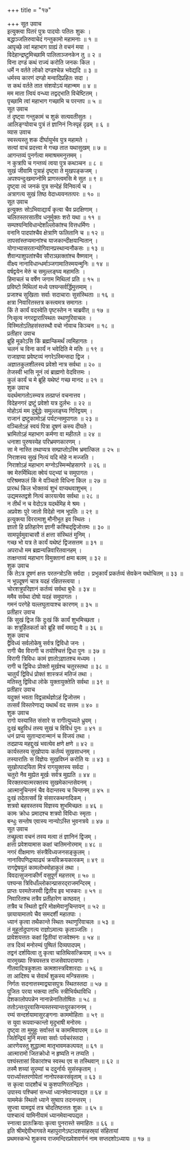+++
title = "१७"

+++
सूत उवाच  
इत्युक्त्वा पितरं पुत्रः पादयोः पतितः शुकः ।  
बद्धाञ्जलिरुवाचेदं गन्तुकामो महामनाः ॥ १ ॥  
आपृच्छे त्वां महाभाग ग्राह्यं ते वचनं मया ।  
विदेहान्द्रष्टुमिच्छामि पालिताञ्जनकेन तु ॥ २ ॥  
विना दण्डं कथं राज्यं करोति जनकः किल ।  
धर्मे न वर्तते लोको दण्डश्चेन्न भवेद्यदि ॥ ३ ॥  
धर्मस्य कारणं दण्डो मन्वादिप्रहितः सदा ।  
स कथं वर्तते तात संशयोऽयं महान्मम ॥ ४ ॥  
मम माता त्वियं वन्ध्या तद्वद्‌भाति विचेष्टितम् ।  
पृच्छामि त्वां महाभाग गच्छामि च परन्तप ॥ ५ ॥  
सूत उवाच  
तं दृष्ट्वा गन्तुकामं च शुकं सत्यवतीसुतः ।  
आलिङ्ग्योवाच पुत्रं तं ज्ञानिनं निःस्पृहं दृढम् ॥ ६ ॥  
व्यास उवाच  
स्वस्त्यस्तु शक दीर्घायुर्भव पुत्र महामते ।  
सत्यां वाचं प्रदत्त्वा मे गच्छ तात यथासुखम् ॥ ७ ॥  
आगन्तव्यं पुनर्गत्वा ममाश्रममनुत्तमम् ।  
न कुत्रापि च गन्तव्यं त्वया पुत्र कथञ्चन ॥ ८ ॥  
सुखं जीवामि पुत्राहं दृष्ट्वा ते मुखपङ्कजम् ।  
अपश्यन्दुःखमाप्नोमि प्राणस्त्वमसि मे सुत ॥ ९ ॥  
दृष्ट्वा त्वं जनकं पुत्र सन्देहं विनिवर्त्य च ।  
अत्रागत्य सुखं तिष्ठ वेदाध्ययनतत्परः ॥ १० ॥  
सूत उवाच  
इत्युक्तः सोऽभिवाद्यार्यं कृत्वा चैव प्रदक्षिणाम् ।  
चलितस्तरसातीव धनुर्मुक्तः शरो यथा ॥ ११ ॥  
सम्पश्यन्विविधान्देशाँल्लोकांश्च वित्तधर्मिणः ।  
वनानि पादपांश्चैव क्षेत्राणि फलितानि च ॥ १२ ॥  
तापसांस्तप्यमानांश्च याजकान्दीक्षयान्वितान् ।  
योगाभ्यासरतान्योगिवानप्रस्थान्वनौकसः ॥ १३ ॥  
शैवान्पाशुपतांश्चैव सौराञ्छाक्तांश्च वैष्णवान् ।  
वीक्ष्य नानाविधान्धर्माञ्जगामातिस्मयन्मुनिः ॥ १४ ॥  
वर्षद्वयेन मेरुं च समुल्लङ्घ्य महामतिः ।  
हिमाचलं च वर्षेण जगाम मिथिलां प्रति ॥ १५ ॥  
प्रविष्टो मिथिलां मध्ये पश्यन्सर्वर्द्धिमुत्तमाम् ।  
प्रजाश्च सुखिताः सर्वाः सदाचाराः सुसंस्थिताः ॥ १६ ॥  
क्षत्रा निवारितस्तत्र कस्त्वमत्र समागतः ।  
किं ते कार्यं वदस्वेति पृष्टस्तेन न चाब्रवीत् ॥ १७ ॥  
निःसृत्य नगरद्वारात्स्थितः स्थाणुरिवाचलः ।  
विस्मितोऽतिहसंस्तस्थौ वचो नोवाच किञ्चन ॥ १८ ॥  
प्रतीहार उवाच  
ब्रूहि मूकोऽसि किं ब्रह्मन्किमर्थं त्वमिहागतः ।  
चलनं च विना कार्यं न भवेदिति मे मतिः ॥ १९ ॥  
राजाज्ञया प्रवेष्टव्यं नगरेऽस्मिन्सदा द्विज ।  
अज्ञातकुलशीलस्य प्रवेशो नात्र सर्वथा ॥ २० ॥  
तेजस्वी भासि नूनं त्वं ब्राह्मणो वेदवित्तमः ।  
कुलं कार्यं च मे ब्रूहि यथेष्टं गच्छ मानद ॥ २१ ॥  
शुक उवाच  
यदर्थमागतोऽस्म्यत्र तत्प्राप्तं वचनात्तव ।  
विदेहनगरं द्रष्टुं प्रवेशो यत्र दुर्लभः ॥ २२ ॥  
मोहोऽयं मम दुर्बुद्धेः समुल्लङ्घ्य गिरिद्वयम् ।  
राजानं द्रष्टुकामोऽहं पर्यटन्समुपागतः ॥ २३ ॥  
वञ्चितोऽहं स्वयं पित्रा दूषणं कस्य दीयते ।  
भ्रामितोऽहं महाभाग कर्मणा वा महीतले ॥ २४ ॥  
धनाशा पुरुषस्येह परिभ्रमणकारणम् ।  
सा मे नास्ति तथाप्यत्र सम्प्राप्तोऽस्मि भ्रमात्किल ॥ २५ ॥  
निराशस्य सुखं नित्यं यदि मोहे न मज्जति ।  
निराशोऽहं महाभाग मग्नोऽस्मिन्मोहसागरे ॥ २६ ॥  
क्व मेरुर्मिथिला क्वेयं पद्‌भ्यां च समुपागतः ।  
परिश्रमफलं किं मे वञ्चितो विधिना किल ॥ २७ ॥  
प्रारब्धं किल भोक्तव्यं शुभं वाप्यथवाशुभम् ।  
उद्यमस्तद्वशे नित्यं कारयत्येव सर्वथा ॥ २८ ॥  
न तीर्थं न च वेदोऽत्र यदर्थमिह मे श्रमः ।  
अप्रवेशः पुरे जातो विदेहो नाम भूपतिः ॥ २९ ॥  
इत्युक्त्या विररामाशु मौनीभूत इव स्थितः ।  
ज्ञातो हि प्रतिहारेण ज्ञानी कश्चिद्‌द्विजोत्तमः ॥ ३० ॥  
सामपूर्वमुवाचासौ तं क्षत्ता संस्थितं मुनिम् ।  
गच्छ भो यत्र ते कार्यं यथेष्टं द्विजसत्तम ॥ ३१ ॥  
अपराधो मम ब्रह्मन्यन्निवारितवानहम् ।  
तत्क्षन्तव्यं महाभाग विमुक्तानां क्षमा बलम् ॥ ३२ ॥  
शुक उवाच  
किं तेऽत्र दूषणं क्षत्तः परतन्त्रोऽसि सर्वदा ।
प्रभुकार्यं प्रकर्तव्यं सेवकेन यथोचितम् ॥ ३३ ॥  
न भूपदूषणं चात्र यदहं रक्षितस्त्वया ।  
चोरशत्रुपरिज्ञानं कर्तव्यं सर्वथा बुधैः ॥ ३४ ॥  
ममैव सर्वथा दोषो यदहं समुपागतः ।  
गमनं परगेहे यल्लघुतायाश्च कारणम् ॥ ३५ ॥  
प्रतीहार उवाच  
किं सुखं द्विज किं दुःखं किं कार्यं शुभमिच्छता ।  
कः शत्रुर्हितकर्ता को ब्रूहि सर्वं ममाद्य वै ॥ ३६ ॥  
शुक उवाच  
द्वैविध्यं सर्वलोकेषु सर्वत्र द्विविधो जनः ।  
रागी चैव विरागी च तयोश्चित्तं द्विधा पुनः ॥ ३७ ॥  
विरागी त्रिविधः कामं ज्ञातोऽज्ञातश्च मध्यमः ।  
रागी च द्विविधः प्रोक्तो मूर्खश्च चतुरस्तथा ॥ ३८ ॥  
चातुर्यं द्विविधं प्रोक्तं शास्त्रजं मतिजं तथा ।  
मतिस्तु द्विविधा लोके युक्तायुक्तेति सर्वथा ॥ ३९ ॥  
प्रतीहार उवाच  
यदुक्तं भवता विद्वन्नार्थज्ञोऽहं द्विजोत्तम ।  
तत्सर्वं विस्तरेणाद्य यथार्थं वद सत्तम ॥ ४० ॥  
शुक उवाच  
रागो यस्यास्ति संसारे स रागीत्युच्यते ध्रुवम् ।  
दुःखं बहुविधं तस्य सुखं च विविधं पुनः ॥ ४१ ॥  
धनं प्राप्य सुतान्दारान्मानं च विजयं तथा ।  
तदप्राप्य महद्दुःखं भवत्येव क्षणे क्षणे ॥ ४२ ॥  
कार्यस्तस्य सुखोपायः कर्तव्यं सुखसाधनम् ।  
तस्यारातिः स विज्ञेयः सुखविघ्नं करोति यः ॥ ४३ ॥  
सुखोत्पादयिता मित्रं रागयुक्तस्य सर्वदा ।  
चतुरो नैव मुह्येत मूर्खः सर्वत्र मुह्यति ॥ ४४ ॥  
विरक्तस्यात्मरक्तस्य सुखमेकान्तसेवनम् ।  
आत्मानुचिन्तनं चैव वेदान्तस्य च चिन्तनम् ॥ ४५ ॥  
दुःखं तदेतत्सर्वं हि संसारकथनादिकम् ।  
शत्रवो बहवस्तस्य विज्ञस्य शुभमिच्छतः ॥ ४६ ॥  
कामः क्रोधः प्रमादश्च शत्रवो विविधाः स्मृताः ।  
बन्धुः सन्तोष एवास्य नान्योऽस्ति भुवनत्रये ॥ ४७ ॥  
सूत उवाच  
तच्छ्रुत्वा वचनं तस्य मत्वा तं ज्ञानिनं द्विजम् ।  
क्षत्ता प्रवेशयामास कक्षां चातिमनोरमाम् ॥ ४८ ॥  
नगरं वीक्षमाणः संस्त्रैविध्यजनसङ्कुलम् ।  
नानाविपणिद्रव्याढ्यं क्रयविक्रयकारकम् ॥ ४९ ॥  
रागद्वेषयुतं कामलोभमोहाकुलं तथा ।  
विवदत्सुजनाकीर्णं वसुपूर्णं महत्तरम् ॥ ५० ॥  
पश्यन्स त्रिविधाँल्लोकान्प्रासरद्‌राजमन्दिरम् ।  
प्राप्तः परमतेजस्वी द्वितीय इव भास्करः ॥ ५१ ॥  
निवारितश्च तत्रैव प्रतीहारेण काष्ठवत् ।  
तत्रैव च स्थितो द्वारि मोक्षमेवानुचिन्तयन् ॥ ५२ ॥  
छायायामातपे चैव समदर्शी महातपाः ।  
ध्यानं कृत्वा तथैकान्ते स्थितः स्थाणुरिवाचलः ॥ ५३ ॥  
तं मुहूर्तादुपागत्य राज्ञोऽमात्यः कृताञ्जलिः ।  
प्रावेशयत्ततः कक्षां द्वितीयां राजवेश्मनः ॥ ५४ ॥  
तत्र दिव्यं मनोरम्यं पुष्पितं दिव्यपादपम् ।  
तद्वनं दर्शयित्वा तु कृत्वा चातिथिसत्क्रियाम् ॥ ५५ ॥  
वारमुख्याः स्त्रियस्तत्र राजसेवापरायणाः ।  
गीतवादित्रकुशलाः कामशास्त्रविशारदाः ॥ ५६ ॥  
ता आदिश्य च सेवार्थं शुकस्य मन्त्रिसत्तमः ।  
निर्गतः सदनात्तस्माद्व्यासपुत्रः स्थितस्तदा ॥ ५७ ॥  
पूजितः परया भक्त्या ताभिः स्त्रीभिर्यथाविधि ।  
देशकालोपपन्नेन नानान्नेनातितोषितः ॥ ५८ ॥  
ततोऽन्तःपुरवासिन्यस्तस्यान्तःपुरकाननम् ।  
रम्यं सन्दर्शयामासुरङ्गनाः काममोहिताः ॥ ५९ ॥  
स युवा रूपवान्कान्तो मृदुभाषी मनोरमः ।  
दृष्ट्वा ता मुमुहुः सर्वास्तं च काममिवापरम् ॥ ६० ॥  
जितेन्द्रियं मुनिं मत्त्वा सर्वाः पर्यचरंस्तदा ।  
आरणेयस्तु शुद्धात्मा मातृभावमकल्पयत् ॥ ६१ ॥  
आत्मारामो जितक्रोधो न हृष्यति न तप्यति ।  
पश्यंस्तासां विकारांश्च स्वस्थ एव स तस्थिवान् ॥ ६२ ॥  
तस्मै शय्यां सुरम्यां च ददुर्नार्यः सुसंस्कृताम् ।  
परार्ध्यास्तरणोपेतां नानोपस्करसंवृताम् ॥ ६३ ॥  
स कृत्वा पादशौचं च कुशपाणिरतन्द्रितः ।  
उपास्य पश्चिमां सन्ध्यां ध्यानमेवान्वपद्यत ॥ ६४ ॥  
याममेकं स्थितो ध्याने सुष्वाप तदनन्तरम् ।  
सुप्त्वा यामद्वयं तत्र चोदतिष्ठत्ततः शुकः ॥ ६५ ॥  
पाश्चात्यं यामिनीयामं ध्यानमेवान्वपद्यत ।  
स्नात्वा प्रातःक्रियाः कृत्वा पुनरास्ते समाहितः ॥ ६६ ॥  
इति श्रीमद्देवीभागवते महापुराणेऽष्टादशसाहस्र्यां संहितायां  
प्रथमस्कन्धे शुकस्य राजमन्दिरप्रवेशवर्णनं नाम सप्तदशोऽध्यायः ॥ १७ ॥
